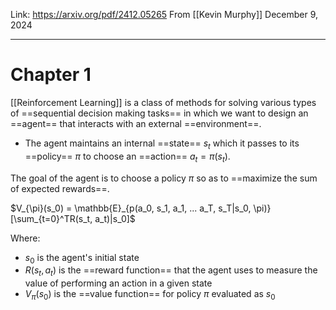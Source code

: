 Link: https://arxiv.org/pdf/2412.05265
From [[Kevin Murphy]]
December 9, 2024


--------------------------------------------

# Chapter 1

[[Reinforcement Learning]] is a class of methods for solving various types of ==sequential decision making tasks== in which we want to design an ==agent== that interacts with an external ==environment==.
- The agent maintains an internal ==state== $s_t$ which it passes to its ==policy== $\pi$ to choose an ==action== $a_t = \pi(s_t)$.

The goal of the agent is to choose a policy $\pi$ so as to ==maximize the sum of expected rewards==.

$V_{\pi}(s_0) = \mathbb{E}_{p(a_0, s_1, a_1, ... a_T, s_T|s_0, \pi)}[\sum_{t=0}^TR(s_t, a_t)|s_0]$  

Where:
- $s_0$ is the agent's initial state
- $R(s_t, a_t)$ is the ==reward function== that the agent uses to measure the value of performing an action in a given state
- $V_{\pi}(s_0)$ is the ==value function== for policy $\pi$ evaluated as $s_0$




